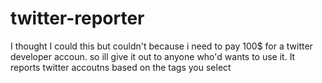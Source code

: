 # twitter-reporter
I thought I could this but couldn't because i need to pay 100$ for a twitter developer accoun. so ill give it out to anyone who'd wants to use it. It reports twitter accoutns based on the tags you select
